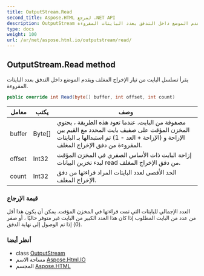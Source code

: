 ```yaml
---
title: OutputStream.Read
second_title: Aspose.HTML لمرجع .NET API
description: OutputStream طريقة. يقرأ تسلسل البايت من تيار الإخراج المغلف ويقدم الموضع داخل التدفق بعدد البايتات المقروءة.
type: docs
weight: 100
url: /ar/net/aspose.html.io/outputstream/read/
---
```

## OutputStream.Read method

يقرأ تسلسل البايت من تيار الإخراج المغلف ويقدم الموضع داخل التدفق بعدد البايتات المقروءة.

```csharp
public override int Read(byte[] buffer, int offset, int count)
```

| معامل | يكتب | وصف |
| --- | --- | --- |
| buffer | Byte[] | مصفوفة من البايت. عندما تعود هذه الطريقة ، يحتوي المخزن المؤقت على صفيف بايت المحدد مع القيم بين الإزاحة و (الإزاحة + العد - 1) تم استبدالها بـ البايتات المقروءة من دفق الإخراج المغلف. |
| offset | Int32 | إزاحة البايت ذات الأساس الصفري في المخزن المؤقت لبدء تخزين البيانات read من دفق الإخراج المغلف. |
| count | Int32 | الحد الأقصى لعدد البايتات المراد قراءتها من دفق الإخراج المغلف. |

### قيمة الإرجاع

العدد الإجمالي للبايتات التي تمت قراءتها في المخزن المؤقت. يمكن أن يكون هذا أقل من عدد من البايت المطلوب إذا كان هذا العدد الكبير من البايت غير متوفر حاليًا ، أو صفر (0) إذا تم الوصول إلى نهاية الدفق.

### أنظر أيضا

* class [OutputStream](../)
* مساحة الاسم [Aspose.Html.IO](../../outputstream/)
* المجسم [Aspose.HTML](../../../)


